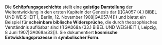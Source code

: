 
Die **Schöpfungsgeschichte** stellt eine **geistige Darstellung** der Weltentwicklung in den ersten Kapiteln der Genesis dar ([[GA057 (4.) BIBEL UND WEISHEIT I, Berlin, 12. November 1908|GA057/4]]) und bietet ein Beispiel für **scheinbare biblische Widersprüche**, die durch theosophisches Verständnis auflösbar sind ([[GA068a (33.) BIBEL UND WEISHEIT I, Leipzig, 8 Juni 1907|GA068a/33]]). Sie dokumentiert **kosmische Entwicklungsprozesse** in **symbolischer Form**.
